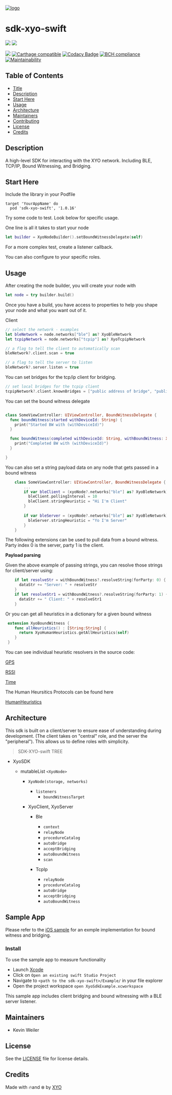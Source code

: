 [logo]:https://cdn.xy.company/img/brand/XYO_full_colored.png

[![logo]](https://xyo.network)

# sdk-xyo-swift

![](https://github.com/XYOracleNetwork/sdk-xyo-swift/workflows/Build/badge.svg?branch=develop)
![](https://github.com/XYOracleNetwork/sdk-xyo-swift/workflows/Swift%20PKG%20Release/badge.svg)

[![](https://img.shields.io/cocoapods/v/sdk-xyo-swift.svg?style=flat)](https://cocoapods.org/pods/sdk-xyo-swift) [![Carthage compatible](https://img.shields.io/badge/Carthage-compatible-4BC51D.svg?style=flat)](https://github.com/Carthage/Carthage) [![Codacy Badge](https://api.codacy.com/project/badge/Grade/6a10ff4a324d4d02a74a7a6724a53eef)](https://www.codacy.com/manual/pllearns/sdk-xyo-swift?utm_source=github.com&utm_medium=referral&utm_content=XYOracleNetwork/sdk-xyo-swift&utm_campaign=Badge_Grade) [![BCH compliance](https://bettercodehub.com/edge/badge/XYOracleNetwork/sdk-xyo-swift?branch=master)](https://bettercodehub.com/) [![Maintainability](https://api.codeclimate.com/v1/badges/eeabbe44d086edf6b032/maintainability)](https://codeclimate.com/github/XYOracleNetwork/sdk-xyo-swift/maintainability)


## Table of Contents

-   [Title](#sdk-xyo-swift)
-   [Description](#description)
-   [Start Here](#start-here)
-   [Usage](#usage)
-   [Architecture](#architecture)
-   [Maintainers](#maintainers)
-   [Contributing](#contributing)
-   [License](#license)
-   [Credits](#credits)

## Description 

A high-level SDK for interacting with the XYO network.
Including BLE, TCP/IP, Bound Witnessing, and Bridging. 

## Start Here

Include the library in your Podfile 

```Podfile
target 'YourAppName' do
  pod 'sdk-xyo-swift', '1.0.16'

```

Try some code to test. Look below for specific usage. 

One line is all it takes to start your node 

```swift
let builder = XyoNodeBuilder().setBoundWitnessDelegate(self)
```

For a more complex test, create a listener callback.

You can also configure to your specific roles.

## Usage

After creating the node builder, you will create your node with

```swift
let node = try builder.build()
```

Once you have a build, you have access to properties to help you shape your node and what you want out of it. 

Client

```swift
// select the network - examples
let bleNetwork = node.networks["ble"] as? XyoBleNetwork
let tcpipNetwork = node.networks["tcpip"] as? XyoTcpipNetwork

// a flag to tell the client to automatically scan
bleNetwork?.client.scan = true

// a flag to tell the server to listen
bleNetwork?.server.listen = true
```

You can set bridges for the tcp/ip client for bridging. 

```swift
// set local bridges for the tcpip client
tcpipNetwork?.client.knownBridges = ["public address of bridge", "public address of other bridge"]
```
You can set the bound witness delegate

```swift

class SomeViewController: UIViewController, BoundWitnessDelegate {
  func boundWitness(started withDeviceId: String) {
    print("Started BW with (withDeviceId)")
  }

  func boundWitness(completed withDeviceId: String, withBoundWitness: XyoBoundWitness?) {
    print("Completed BW with (withDeviceId)")
  }

}

```

You can also set a string payload data on any node that gets passed in a bound witness

```swift
    class SomeViewController: UIViewController, BoundWitnessDelegate {
        ...
        if var bleClient = (xyoNode?.networks["ble"] as? XyoBleNetwork)?.client {
          bleClient.pollingInterval = 10
          bleClient.stringHeuristic = "Hi I'm Client"
        }
        
        if var bleServer = (xyoNode?.networks["ble"] as? XyoBleNetwork)?.server {
          bleServer.stringHeuristic = "Yo I'm Server"
        }
    }
```

The following extensions can be used to pull data from a bound witness.  Party index 0 is the server, party 1 is the client.

**Payload parsing**

Given the above example of passing strings, you can resolve those strings for client/server using:

```swift
    if let resolveStr = withBoundWitness?.resolveString(forParty: 0) {
      dataStr += "Server: " + resolveStr
    }
    if let resolveStr1 = withBoundWitness?.resolveString(forParty: 1) {
      dataStr += " Client: " + resolveStr1
    }
```


Or you can get all heuristics in a dictionary for a given bound witness

```swift
 extension XyoBoundWitness {
    func allHeuristics() : [String:String] {
      return XyoHumanHeuristics.getAllHeuristics(self)
    }
 }
```


You can see individual heuristic resolvers in the source code: 

[GPS](./Heuristics/GpsResolver.swift)

[RSSI](./Heuristics/RssiResolver.swift)

[Time](./Heuristics/TimeResolver.swift)

The Human Heursitics Protocols can be found here

[HumanHeuristics](./Heuristics/XyoHumanHeuristics.swift)


## Architecture

This sdk is built on a client/server to ensure ease of understanding during development. (The client takes on "central" role, and the server the "peripheral"). This allows us to define roles with simplicity. 

> SDK-XYO-swift TREE

-   XyoSDK
    -   mutableList `<XyoNode>` 

        -   `XyoNode(storage, networks)`
            -   `listeners`
                -   `boundWitnessTarget`
        -   XyoClient, XyoServer

            -   Ble

                -   `context`
                -   `relayNode`
                -   `procedureCatalog`
                -   `autoBridge`
                -   `acceptBridging`
                -   `autoBoundWitness`
                -   `scan`

            -   TcpIp
                -   `relayNode`
                -   `procedureCatalog`
                -   `autoBridge`
                -   `acceptBridging`
                -   `autoBoundWitness`

## Sample App

Please refer to the [iOS sample](/Example/iOSExample/XyoExampleViewController.swift) for an exmple implementation for bound witness and bridging. 

### Install

To use the sample app to measure functionality

-   Launch [Xcode](https://developer.apple.com/xcode/)
-   Click on `Open an existing swift Studio Project`
-   Navigate to `<path to the sdk-xyo-swift>/Example/` in your file explorer
-   Open the project workspace `open XyoSdkExample.xcworkspace`

This sample app includes client bridging and bound witnessing with a BLE server listener. 

## Maintainers

-   Kevin Weiler

## License

See the [LICENSE](LICENSE) file for license details.

## Credits

Made with 🔥and ❄️ by [XYO](https://www.xyo.network)

